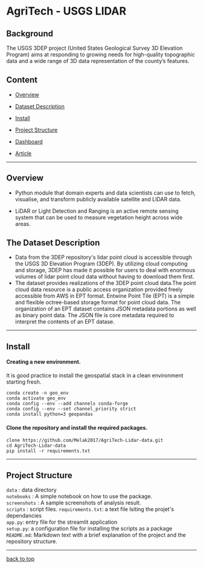 # AgriTech - USGS LIDAR

## Background

The USGS 3DEP project (United States Geological Survey 3D Elevation Program) aims at responding to growing needs for high-quality topographic data and a wide range of 3D data representation of the county’s features.

## Content

- [Overview](#overview)
- [Dataset Description](#the-dataset-description)
- [Install](#install)
- [Project Structure](#project-structure)

- [Dashboard](#dashboard)
- [Article](#article)

---

## Overview

- Python module that domain experts and data scientists can use to fetch, visualise, and transform publicly available satellite and LIDAR data.

- LiDAR or Light Detection and Ranging is an active remote sensing system that can be used to measure vegetation height across wide areas.

## The Dataset Description

- Data from the 3DEP repository's lidar point cloud is accessible through the USGS 3D Elevation Program (3DEP). By utilizing cloud computing and storage, 3DEP has made it possible for users to deal with enormous volumes of lidar point cloud data without having to download them first.
- The dataset provides realizations of the 3DEP point cloud data.The point cloud data resource is a public access organization provided freely accessible from AWS in EPT format. Entwine Point Tile (EPT) is a simple and flexible octree-based storage format for point cloud data. The organization of an EPT dataset contains JSON metadata portions as well as binary point data. The JSON file is core metadata required to interpret the contents of an EPT datase.

---

## Install

#### Creating a new environment.

It is good practice to install the geospatial stack in a clean environment starting fresh.

```
conda create -n geo_env
conda activate geo_env
conda config --env --add channels conda-forge
conda config --env --set channel_priority strict
conda install python=3 geopandas
```

#### Clone the repository and install the required packages.

```
clone https://github.com/Melak2017/AgriTech-Lidar-data.git
cd AgriTech-Lidar-data
pip install -r requirements.txt
```

---

## Project Structure

`data` : data directory  
`notebooks` : A simple notebook on how to use the package.  
`screenshots` : A sample screenshots of analysis result.  
`scripts` : script files.
`requirements.txt`: a text file lsiting the projet's dependancies  
`app.py`: entry file for the streamlit application  
`setup.py`: a configuration file for installing the scripts as a package  
`README.md`: Markdown text with a brief explanation of the project and the repository structure.

---

[back to top](#background)
